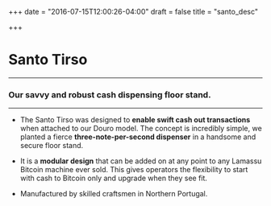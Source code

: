 +++
date = "2016-07-15T12:00:26-04:00"
draft = false
title = "santo_desc"

+++

# Santo Tirso

***

### Our savvy and robust cash dispensing floor stand.

***

- The Santo Tirso was designed to **enable swift cash out transactions** when attached to our Douro model. The concept is incredibly simple, we planted a fierce **three-note-per-second dispenser** in a handsome and secure floor stand.

- It is a **modular design** that can be added on at any point to any Lamassu Bitcoin machine ever sold. This gives operators the flexibility to start with cash to Bitcoin only and upgrade when they see fit.

- Manufactured by skilled craftsmen in Northern Portugal.

